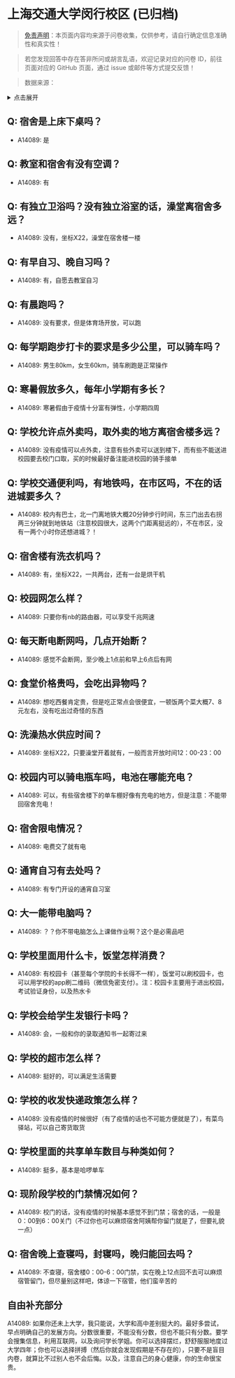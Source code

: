 # 上海交通大学闵行校区 (已归档)

> [免责声明](https://colleges.chat/#_3)：本页面内容均来源于问卷收集，仅供参考，请自行确定信息准确性和真实性！

> 若您发现回答中存在答非所问或胡言乱语，欢迎记录对应的问卷 ID，前往页面对应的 GitHub 页面，通过 issue 或邮件等方式提交反馈！

> 数据来源：

<details><summary>点击展开</summary>
<ul>
<li>A14089: 匿名 (2022 年 07 月)</li>
</ul>
</details>

## Q: 宿舍是上床下桌吗？

- A14089: 是

## Q: 教室和宿舍有没有空调？

- A14089: 有

## Q: 有独立卫浴吗？没有独立浴室的话，澡堂离宿舍多远？

- A14089: 没有，坐标X22，澡堂在宿舍楼一楼

## Q: 有早自习、晚自习吗？

- A14089: 有，自愿去教室自习

## Q: 有晨跑吗？

- A14089: 没有要求，但是体育场开放，可以跑

## Q: 每学期跑步打卡的要求是多少公里，可以骑车吗？

- A14089: 男生80km，女生60km，骑车刷跑是正常操作

## Q: 寒暑假放多久，每年小学期有多长？

- A14089: 寒暑假由于疫情十分富有弹性，小学期四周

## Q: 学校允许点外卖吗，取外卖的地方离宿舍楼多远？

- A14089: 没有疫情可以点外卖，注意有些外卖可以送到楼下，而有些不能送进校园要去校门口取，买的时候最好备注能进校园的骑手接单

## Q: 学校交通便利吗，有地铁吗，在市区吗，不在的话进城要多久？

- A14089: 校内有巴士，北一门离地铁大概20分钟步行时间，东三门出去右拐两三分钟就到地铁站（注意校园很大，这两个门距离挺远的），不在市区，没有一两个小时你还想进城？！

## Q: 宿舍楼有洗衣机吗？

- A14089: 有，坐标X22，一共两台，还有一台是烘干机

## Q: 校园网怎么样？

- A14089: 只要你有nb的路由器，可以享受千兆网速

## Q: 每天断电断网吗，几点开始断？

- A14089: 感觉不会断网，至少晚上1点前和早上6点后有网

## Q: 食堂价格贵吗，会吃出异物吗？

- A14089: 想吃西餐肯定贵，但是吃正常点会很便宜，一顿饭两个菜大概7、8元左右，没有吃出过奇怪的东西

## Q: 洗澡热水供应时间？

- A14089: 坐标X22，只要澡堂开着就有，一般而言开放时间12：00-23：00

## Q: 校园内可以骑电瓶车吗，电池在哪能充电？

- A14089: 可以，有些宿舍楼下的单车棚好像有充电的地方，但是注意：不能带回宿舍充电！

## Q: 宿舍限电情况？

- A14089: 电费交了就有电

## Q: 通宵自习有去处吗？

- A14089: 有专门开设的通宵自习室

## Q: 大一能带电脑吗？

- A14089: ？？你不带电脑怎么上课做作业啊？这个是必需品吧

## Q: 学校里面用什么卡，饭堂怎样消费？

- A14089: 有校园卡（甚至每个学院的卡长得不一样），饭堂可以刷校园卡，也可以用学校的app刷二维码（微信免密支付）。注：校园卡主要用于进出校园，考试验证身份，以及热水卡

## Q: 学校会给学生发银行卡吗？

- A14089: 会，一般和你的录取通知书一起寄过来

## Q: 学校的超市怎么样？

- A14089: 挺好的，可以满足生活需要

## Q: 学校的收发快递政策怎么样？

- A14089: 没有疫情的时候很好（有了疫情的话也不可能方便就是了），有菜鸟驿站，可以自己寄货取货

## Q: 学校里面的共享单车数目与种类如何？

- A14089: 挺多，基本是哈啰单车

## Q: 现阶段学校的门禁情况如何？

- A14089: 校门的话，没有疫情的时候基本感觉不到门禁；宿舍的话，一般是0：00到6：00关门（不过你也可以麻烦宿舍阿姨帮你留门就是了，但要礼貌一点）

## Q: 宿舍晚上查寝吗，封寝吗，晚归能回去吗？

- A14089: 不查寝，宿舍楼0：00-6：00门禁，实在晚上12点回不去可以麻烦宿管留门，但尽量别这样吧，体谅一下宿管，他们蛮辛苦的

## 自由补充部分

A14089: 如果你还未上大学，我只能说，大学和高中差别挺大的。最好多尝试，早点明确自己的发展方向。分数很重要，不能没有分数，但也不能只有分数。要学会搜集信息，利用互联网，以及询问学长学姐。你可以选择摆烂，舒舒服服地度过大学四年；你也可以选择拼搏（然后你就会发现假期是不存在的），只要不是盲目内卷，就算比不过别人也不会后悔。以及，注意自己的身心健康，你的生命很宝贵。